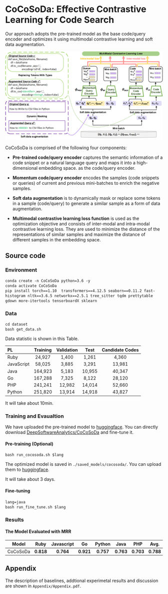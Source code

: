 # CoCoSoDa: Effective Contrastive Learning for Code Search

Our approach adopts the pre-trained model as the base code/query encoder and optimizes it using multimodal contrastive learning and soft data augmentation.

![1](Figure/CoCoSoDa.png)

CoCoSoDa is comprised of the following four components:
* **Pre-trained code/query encoder** captures the semantic information of a code snippet or a natural language query and maps it into a high-dimensional embedding space. 
as the code/query encoder.
* **Momentum code/query encoder** encodes the samples (code snippets or queries) of current and previous mini-batches to enrich the negative samples.

* **Soft data augmentation** is to dynamically mask or replace some tokens in a sample (code/query) to generate a similar sample as a form of data augmentation.

* **Multimodal contrastive learning loss function** is used as the optimization objective and consists of inter-modal and intra-modal contrastive learning loss. They are used to minimize the distance of the representations of similar samples and maximize the distance of different samples in the embedding space.



## Source code 
### Environment
```
conda create -n CoCoSoDa python=3.6 -y
conda activate CoCoSoDa
pip install torch==1.10  transformers==4.12.5 seaborn==0.11.2 fast-histogram nltk==3.6.5 networkx==2.5.1 tree_sitter tqdm prettytable gdown more-itertools tensorboardX sklearn  
```
### Data

```
cd dataset
bash get_data.sh 
```

Data statistic is shown in this Table. 

| PL         | Training | Validation  |  Test  | Candidate Codes|
| :--------- | :------: | :----: | :----: |:----: |
| Ruby       |  24,927  | 1,400  | 1,261  |4,360|
| JavaScript |  58,025  | 3,885  | 3,291  |13,981|
| Java       | 164,923  | 5,183  | 10,955 |40,347|
| Go         | 167,288  | 7,325  | 8,122  |28,120|
| PHP        | 241,241  | 12,982 | 14,014 |52,660|
| Python     | 251,820  | 13,914 | 14,918 |43,827|

It will take about 10min.

### Training and Evaualtion

We have uploaded the pre-trained model to  [huggingface](https://huggingface.co/). You can directly download [DeepSoftwareAnalytics/CoCoSoDa](https://huggingface.co/DeepSoftwareAnalytics/CoCoSoDa) and fine-tune it. 
#### Pre-training (Optional)

```
bash run_cocosoda.sh $lang 
```
The optimized model is saved in `./saved_models/cocosoda/`. You can upload them to [huggingface](https://huggingface.co/).

It will take about 3 days.

#### Fine-tuning


```
lang=java
bash run_fine_tune.sh $lang 
```

### Results	

#### The Model Evaluated with MRR 

| Model          |   Ruby    | Javascript |    Go     |  Python   |   Java    |    PHP    |  Avg.  |
| -------------- | :-------: | :--------: | :-------: | :-------: | :-------: | :-------: | :-------: |
| CoCoSoDa | **0.818**| **0.764**| **0.921** |**0.757**| **0.763**| **0.703** |**0.788**|

## Appendix

The description of baselines, addtional experimetal results and discussion are shown in `Appendix/Appendix.pdf`. 
